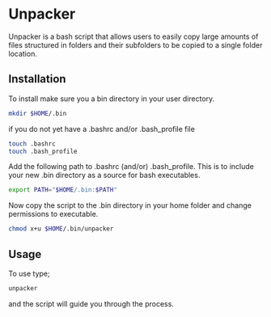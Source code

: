 # Unpacker

Unpacker is a bash script that allows users to easily copy large amounts of files structured in folders and their subfolders to be copied to a single folder location. 

## Installation

To install make sure you a bin directory in your user directory.

```bash
mkdir $HOME/.bin
```

if you do not yet have a .bashrc and/or .bash_profile file

```bash
touch .bashrc
touch .bash_profile
```

Add the following path to .bashrc (and/or) .bash_profile. This is to include your new .bin directory as a source for bash executables.

```bash
export PATH="$HOME/.bin:$PATH"
```

Now copy the script to the .bin directory in your home folder and change permissions to executable.

```bash
chmod x+u $HOME/.bin/unpacker
```

## Usage

To use type;

```bash
unpacker
```

and the script will guide you through the process.